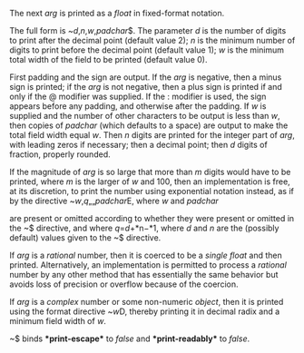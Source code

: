  

The next *arg* is printed as a *float* in fixed-format notation. 

The full form is ~*d*,*n*,*w*,*padchar*$. The parameter *d* is the number of digits to print after the decimal point (default value 2); *n* is the minimum number of digits to print before the decimal point (default value 1); *w* is the minimum total width of the field to be printed (default value 0). 

First padding and the sign are output. If the *arg* is negative, then a minus sign is printed; if the *arg* is not negative, then a plus sign is printed if and only if the @ modifier was supplied. If the : modifier is used, the sign appears before any padding, and otherwise after the padding. If *w* is supplied and the number of other characters to be output is less than *w*, then copies of *padchar* (which defaults to a space) are output to make the total field width equal *w*. Then *n* digits are printed for the integer part of *arg*, with leading zeros if necessary; then a decimal point; then *d* digits of fraction, properly rounded. 

If the magnitude of *arg* is so large that more than *m* digits would have to be printed, where *m* is the larger of *w* and 100, then an implementation is free, at its discretion, to print the number using exponential notation instead, as if by the directive ~*w*,*q*„„*padchar*E, where *w* and *padchar* 

are present or omitted according to whether they were present or omitted in the ~$ directive, and where *q*=*d*+*n−*1, where *d* and *n* are the (possibly default) values given to the ~$ directive. 

If *arg* is a *rational* number, then it is coerced to be a *single float* and then printed. Alternatively, an implementation is permitted to process a *rational* number by any other method that has essentially the same behavior but avoids loss of precision or overflow because of the coercion. 

If *arg* is a *complex* number or some non-numeric *object*, then it is printed using the format directive ~*w*D, thereby printing it in decimal radix and a minimum field width of *w*. 



 

 

~$ binds **\*print-escape\*** to *false* and **\*print-readably\*** to *false*. 

